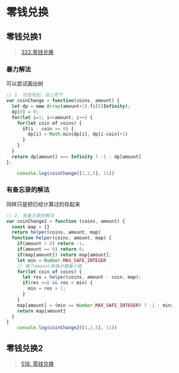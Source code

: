 # 零钱兑换

## 零钱兑换1
> [322.零钱兑换](https://leetcode-cn.com/problems/coin-change/solution/)

### 暴力解法
可以尝试画出树
```js
// 1. 动态规划，自上而下
var coinChange = function(coins, amount) {
  let dp = new Array(amount+1).fill(Infinity);
  dp[0] = 0;
  for(let i=1; i<=amount; i++) {
    for(let coin of coins) {
      if(i - coin >= 0) {
        dp[i] = Math.min(dp[i], dp[i-coin]+1)
      }
    }
  }
  return dp[amount] === Infinity ? -1 : dp[amount]
};

    console.log(coinChange([1,2,5], 11))
```
### 有备忘录的解法
同样只是把已经计算过的存起来
```js
// 2. 有备忘录的解法
var coinChange2 = function (coins, amount) {
  const map = {}
  return helper(coins, amount, map)
  function helper(coins, amount, map) {
    if(amount < 0) return -1;
    if(amount == 0) return 0;
    if(map[amount]) return map[amount];
    let min = Number.MAX_SAFE_INTEGER
    // 每个amount单独计算最小值
    for(let coin of coins) {
      let res = helper(coins, amount - coin, map);
      if(res >=0 && res < min) {
        min = res + 1;
      }
    }
    map[amount] = (min == Number.MAX_SAFE_INTEGER) ? -1 : min;
    return map[amount]
  }
}
    console.log(coinChange2([1,2,5], 11))
```

## 零钱兑换2
> [518. 零钱兑换](https://leetcode-cn.com/problems/coin-change-2/)